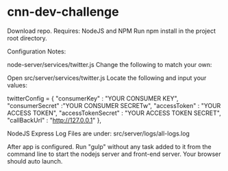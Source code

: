 # cnn-dev-challenge

Download repo.
Requires: NodeJS and NPM
Run npm install in the project root directory.

Configuration Notes:

node-server/services/twitter.js
Change the following to match your own:

Open src/server/services/twitter.js
Locate the following and input your values:

twitterConfig = {
        "consumerKey" : "YOUR CONSUMER KEY",
        "consumerSecret" :"YOUR CONSUMER SECRETw",
        "accessToken" : "YOUR ACCESS TOKEN",
        "accessTokenSecret" : "YOUR ACCESS TOKEN SECRET",
        "callBackUrl" : "http://127.0.0.1"
    },

NodeJS Express Log Files are under:
src/server/logs/all-logs.log

After app is configured.
Run "gulp" without any task added to it from the command line to start the nodejs server and front-end server.
Your browser should auto launch.